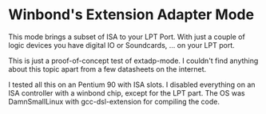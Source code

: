 # Winbond's Extension Adapter Mode #

This mode brings a subset of ISA to your LPT Port. 
With just a couple of logic devices you have digital IO or Soundcards, ...
on your LPT port.

This is just a proof-of-concept test of extadp-mode. I couldn't find anything
about this topic apart from a few datasheets on the internet.

I tested all this on an Pentium 90 with ISA slots. I disabled everything on
an ISA controller with a winbond chip, except for the LPT part.
The OS was DamnSmallLinux with gcc-dsl-extension for compiling the code.
